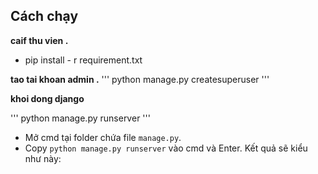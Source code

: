 ## Cách chạy
**caif thu vien  .**
- pip install - r requirement.txt

**tao tai khoan admin .**
''' python manage.py createsuperuser '''

**khoi dong django**

''' python manage.py runserver '''

- Mở cmd tại folder chứa file `manage.py`.
- Copy `python manage.py runserver` vào cmd và Enter.
  Kết quả sẽ kiểu như này:
```